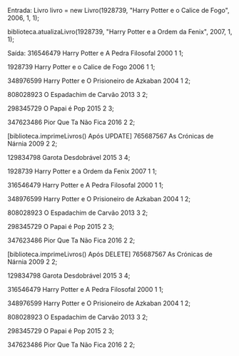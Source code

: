 Entrada:
Livro livro = new Livro(1928739, "Harry Potter e o Calice de Fogo", 2006, 1, 1);

biblioteca.atualizaLivro(1928739, "Harry Potter e a Ordem da Fenix", 2007, 1, 1);

Saída:
316546479 Harry Potter e A Pedra Filosofal 2000 1 1;

1928739 Harry Potter e o Calice de Fogo 2006 1 1;

348976599 Harry Potter e O Prisioneiro de Azkaban 2004 1 2;

808028923 O Espadachim de Carvão 2013 3 2;

298345729 O Papai é Pop 2015 2 3;

347623486 Pior Que Ta Não Fica 2016 2 2;

[biblioteca.imprimeLivros() Após UPDATE]
765687567 As Crónicas de Nárnia 2009 2 2;

129834798 Garota Desdobrável 2015 3 4;

1928739 Harry Potter e a Ordem da Fenix 2007 1 1;

316546479 Harry Potter e A Pedra Filosofal 2000 1 1;

348976599 Harry Potter e O Prisioneiro de Azkaban 2004 1 2;

808028923 O Espadachim de Carvão 2013 3 2;

298345729 O Papai é Pop 2015 2 3;

347623486 Pior Que Ta Não Fica 2016 2 2;

[biblioteca.imprimeLivros() Após DELETE]
765687567 As Crónicas de Nárnia 2009 2 2;

129834798 Garota Desdobrável 2015 3 4;

316546479 Harry Potter e A Pedra Filosofal 2000 1 1;

348976599 Harry Potter e O Prisioneiro de Azkaban 2004 1 2;

808028923 O Espadachim de Carvão 2013 3 2;

298345729 O Papai é Pop 2015 2 3;

347623486 Pior Que Ta Não Fica 2016 2 2;